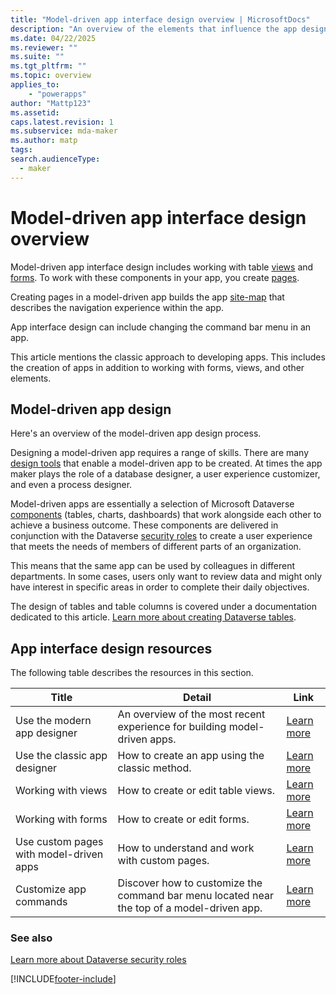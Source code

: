 ```yaml
---
title: "Model-driven app interface design overview | MicrosoftDocs"
description: "An overview of the elements that influence the app design interface"
ms.date: 04/22/2025
ms.reviewer: ""
ms.suite: ""
ms.tgt_pltfrm: ""
ms.topic: overview
applies_to: 
    - "powerapps"
author: "Mattp123"
ms.assetid: 
caps.latest.revision: 1
ms.subservice: mda-maker
ms.author: matp
tags: 
search.audienceType: 
  - maker
---
```

# Model-driven app interface design overview

Model-driven app interface design includes working with table [views](model-driven-app-glossary.md#view) and [forms](model-driven-app-glossary.md#form). To work with these components in your app, you create [pages](model-driven-app-glossary.md#page).

Creating pages in a model-driven app builds the app [site-map](model-driven-app-glossary.md#site-map) that describes the navigation experience within the app.

App interface design can include changing the command bar menu in an app.

This article mentions the classic approach to developing apps. This includes the creation of apps in addition to working with forms, views, and other elements.

## Model-driven app design

Here's an overview of the model-driven app design process.

Designing a model-driven app requires a range of skills. There are many [design tools](model-driven-designers.md) that enable a model-driven app to be created. At times the app maker plays the role of a database designer, a user experience customizer, and even a process designer.

Model-driven apps are essentially a selection of Microsoft Dataverse [components](model-driven-app-glossary.md#component) (tables, charts, dashboards) that work alongside each other to achieve a business outcome. These components are delivered in conjunction with the Dataverse [security roles](model-driven-app-glossary.md#security-role) to create a user experience that meets the needs of members of different parts of an organization.

This means that the same app can be used by colleagues in different departments. In some cases, users only want to review data and might only have interest in specific areas in order to complete their daily objectives.

The design of tables and table columns is covered under a documentation dedicated to this article. [Learn more about creating Dataverse tables](../../maker/data-platform/entity-overview.md).

## App interface design resources

The following table describes the resources in this section.

|Title|Detail|Link|
|-----|------|----|
|Use the modern app designer|An overview of the most recent experience for building model-driven apps.|[Learn more](app-designer-overview.md)|
|Use the classic app designer|How to create an app using the classic method.|[Learn more](create-edit-app.md)|
|Working with views|How to create or edit table views.|[Learn more](create-edit-views.md)|
|Working with forms|How to create or edit forms.|[Learn more](create-design-forms.md)|
|Use custom pages with model-driven apps|How to understand and work with custom pages.|[Learn more](model-app-page-overview.md)|
|Customize app commands|Discover how to customize the command bar menu located near the top of a model-driven app.|[Learn more](command-designer-overview.md)

### See also

[Learn more about Dataverse security roles](/power-platform/admin/security-roles-privileges)

[!INCLUDE[footer-include](../../includes/footer-banner.md)]
